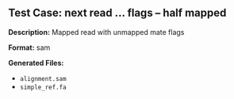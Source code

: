 ## Test Case: next read … flags – half mapped

**Description:** Mapped read with unmapped mate flags

**Format:** sam

**Generated Files:**
- `alignment.sam`
- `simple_ref.fa`
